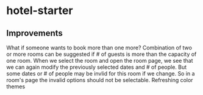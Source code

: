 # hotel-starter

Improvements
-------------

What if someone wants to book more than one more?
Combination of two or more rooms can be suggested if # of guests is more than the capacity of one room.
When we select the room and open the room page, we see that we can again modify the previously selected dates and # of people. But some dates or # of people may be invlid for this room if we change. So in a room's page the invalid options should not be selectable.
Refreshing color themes
